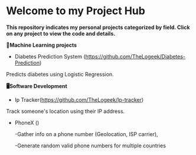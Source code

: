# Welcome to my Project Hub

**This repository indicates my personal projects categorized by field. Click on any project to view the code and details.**

**🧠Machine Learning projects**

- Diabetes Prediction System (https://github.com/TheLogeek/Diabetes-Prediction)

Predicts diabetes using Logistic Regression.

**🖥️Software Development**

- Ip Tracker(https://github.com/TheLogeek/Ip-tracker)

Track someone's location using their IP address.

- PhoneX ()

  -Gather info on a phone number (Geolocation, ISP carrier),

  -Generate random valid phone numbers for multiple countries
